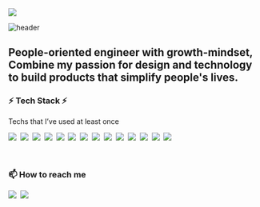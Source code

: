 

<!--
**Seungrikim/Seungrikim** is a ✨ _special_ ✨ repository because its `README.md` (this file) appears on your GitHub profile.

Here are some ideas to get you started:

- 🔭 I’m currently working on ...
- 🌱 I’m currently learning ...
- 👯 I’m looking to collaborate on ...
- 🤔 I’m looking for help with ...
- 💬 Ask me about ...
- 📫 How to reach me: ...
- 😄 Pronouns: ...
- ⚡ Fun fact: ...
-->
<div>
    <a href="https://hits.seeyoufarm.com"><img src="https://hits.seeyoufarm.com/api/count/incr/badge.svg?url=https%3A%2F%2Fgithub.com%2FSeungrikim%2Fhit-counter&count_bg=%233DC8B3&title_bg=%23555555&icon=github.svg&icon_color=%23DBD3D3&title=hits&edge_flat=false"/></a> 
</div>         
    
![header](https://capsule-render.vercel.app/api?type=slice&color=auto&height=300&section=header&text=Seungri&nbsp;Kim&fontSize=90)
    
## People-oriented engineer with growth-mindset, Combine my passion for design and technology to build products that simplify people's lives. 

<h3 align=“center”> ⚡ Tech Stack ⚡</h3>

<p align=“center”> Techs that I’ve used at least once </p>

<p align=“center”>
<img src="https://img.shields.io/badge/Python-3766AB?style=flat-square&logo=Python&logoColor=white"/></a>&nbsp <img src="https://img.shields.io/badge/Pandas-150458?style=flat-square&logo=Pandas&logoColor=white"/></a>&nbsp <img src="https://img.shields.io/badge/NumPy-013243?style=flat-square&logo=NumPy&logoColor=white"/></a>&nbsp <img src="https://img.shields.io/badge/scikit_learn-F7931E?style=flat-square&logo=scikitlearn&logoColor=white"/></a>&nbsp <img src="https://img.shields.io/badge/Flask-000000?style=flat-square&logo=Flask&logoColor=white) <img src="https://img.shields.io/badge/Ruby_on_Rails-CC0000?style=flat-square&logo=RubyonRails&logoColor=white"/></a>&nbsp <img src="https://img.shields.io/badge/Java-007396?style=flat-square&logo=CoffeeScript&logoColor=white"/></a>&nbsp <img src="https://img.shields.io/badge/C++-00599C?style=flat-square&logo=C%2B%2B&logoColor=white"/></a>&nbsp <img src="https://img.shields.io/badge/SQLite-003B57?style=flat-square&logo=SQLite&logoColor=white"/></a>&nbsp
<img src="https://img.shields.io/badge/MySQL-4479A1?style=flat-square&logo=MySQL&logoColor=white"/></a>&nbsp <img src="https://img.shields.io/badge/PostgreSQL-4169E1?style=flat-square&logo=PostgreSQL&logoColor=white"/></a>&nbsp <img src="https://img.shields.io/badge/NoSQL-40AEF0?style=flat-square&logo=Notist&logoColor=white"/></a>&nbsp <img src="https://img.shields.io/badge/MongoDB-47A248?style=flat-square&logo=MongoDB&logoColor=white"/></a>&nbsp
<img src="https://img.shields.io/badge/Heroku-430098?style=flat-square&logo=Heroku&logoColor=white"/></a>&nbsp <img src="https://img.shields.io/badge/GitHub-181717?style=flat-square&logo=GitHub&logoColor=white"/></a>&nbsp 
</p>


&nbsp;
<h3 align=“center”> 📫 How to reach me </h3>
<p align=“center”>
<a href="https://www.linkedin.com/in/seungrikim/"><img src="https://img.shields.io/badge/LinkedIn-0A66C2?style=flat-square&logo=LinkedIn&logoColor=white&link=https://www.linkedin.com/in/seungrikim/"/></a>&nbsp
<a href="mailto:srkim@berkeley.edu"><img src="https://img.shields.io/badge/Gmail-EA4335?style=flat-square&logo=Gmail&logoColor=white&link=mailto:srkim@berkeley.edu"/></a>&nbsp






